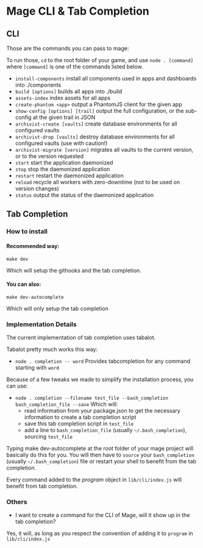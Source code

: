 # Mage CLI & Tab Completion

## CLI

Those are the commands you can pass to mage:

To run those, ```cd``` to the root folder of your game,
and use ```node . [command]``` where ```[command]``` is one of the commands listed below.

- ```install-components```            install all components used in apps and dashboards into ./components
- ```build [options]```               builds all apps into ./build
- ```assets-index```                  index assets for all apps
- ```create-phantom <app>```          output a PhantomJS client for the given app
- ```show-config [options] [trail]``` output the full configuration, or the sub-config at the given trail in JSON
- ```archivist-create [vaults]```     create database environments for all configured vaults
- ```archivist-drop [vaults]```       destroy database environments for all configured vaults (use with caution!)
- ```archivist-migrate [version]```   migrates all vaults to the current version, or to the version requested
- ```start```                         start the application daemonized
- ```stop```                          stop the daemonized application
- ```restart```                       restart the daemonized application
- ```reload```                        recycle all workers with zero-downtime (not to be used on version changes)
- ```status```                        output the status of the daemonized application

## Tab Completion

### How to install

#### Recommended way:

```make dev```

Which will setup the githooks and the tab completion.

#### You can also:

```make dev-autocomplete```

Which will only setup the tab completion


### Implementation Details

The current implementation of tab completion uses tabalot.

Tabalot pretty much works this way:

- ```node . completion -- word``` Provides tabcompletion for any command starting with ```word```

Because of a few tweaks we made to simplify the installation process, you can use:

- ```node . completion --filename test_file --bash_completion bash_completion_file --save``` Which will:
    - read information from your package.json to get the necessary information to create a tab completion script
    - save this tab completion script in ```test_file```
    - add a line to ```bash_completion_file``` (usually ```~/.bash_completion```), sourcing ```test_file```
    
Typing make dev-autocomplete at the root folder of your mage project will basically do this for you.
You will then have to ```source``` your ```bash_completion``` (usually ```~/.bash_completion```) file
or restart your shell to benefit from the tab completion.

Every command added to the *program* object in ```lib/cli/index.js``` will benefit from tab completion.

### Others

- I want to create a command for the CLI of Mage, will it show up in the tab completion?

Yes, it will, as long as you respect the convention of adding it to ```program``` in ```lib/cli/index.js```
